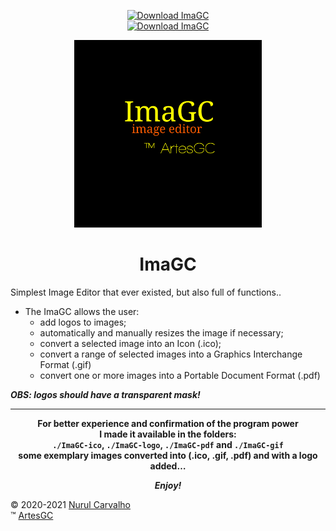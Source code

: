 <div align="center">

[![Download ImaGC](https://img.shields.io/sourceforge/dt/imagc.svg)](https://sourceforge.net/projects/imagc/files/latest/download) \
[![Download ImaGC](https://a.fsdn.com/con/app/sf-download-button)](https://sourceforge.net/projects/imagc/files/latest/download)

<img alt="imagc-icon" src="img/imagc.png" width=300 height=300 >

# ImaGC
  
</div>

Simplest Image Editor that ever existed,
but also full of functions..

- The ImaGC allows the user:
  - add logos to images;
  - automatically and manually resizes the image if necessary;
  - convert a selected image into an Icon (.ico);
  - convert a range of selected images into a Graphics Interchange Format (.gif)
  - convert one or more images into a Portable Document Format (.pdf)

***OBS: logos should have a transparent mask!***

---

<div align="center">

**For better experience and confirmation of the program power \
I made it available in the folders: \
`./ImaGC-ico`, `./ImaGC-logo`, `./ImaGC-pdf` and `./ImaGC-gif` \
some exemplary images converted into (.ico, .gif, .pdf) and with a logo added…**

***Enjoy!***

</div>

&copy; 2020-2021 [Nurul Carvalho](mailto:nuruldecarvalho@gmail.com) \
&trade; [ArtesGC](https://artesgc.home.blog)
